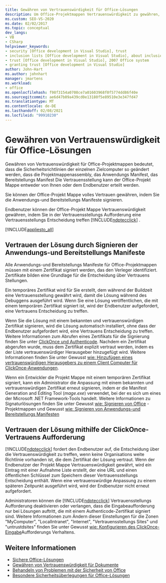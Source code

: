 ```yaml
---
title: Gewähren von Vertrauenswürdigkeit für Office-Lösungen
description: Um Office-Projektmappen Vertrauenswürdigkeit zu gewähren, müssen Sie die Sicherheitsrichtlinie der einzelnen Zielcomputer so ändern, dass Sie der Projektmappenassembly, dem Bereitstellungs Manifest und dem Dokument
ms.custom: SEO-VS-2020
ms.date: 02/02/2017
ms.topic: conceptual
dev_langs:
- VB
- CSharp
helpviewer_keywords:
- security [Office development in Visual Studio], trust
- inclusion lists [Office development in Visual Studio], about inclusion lists
- trust [Office development in Visual Studio], 2007 Office system
- granting trust [Office development in Visual Studio]
author: John-Hart
ms.author: johnhart
manager: jmartens
ms.workload:
- office
ms.openlocfilehash: f98f3154a0708ce7a01603968f0f5774dd86f40e
ms.sourcegitcommit: ae6d47b09a439cd0e13180f5e89510e3e347fd47
ms.translationtype: MT
ms.contentlocale: de-DE
ms.lasthandoff: 02/08/2021
ms.locfileid: "99910230"
---
```

# <a name="grant-trust-to-office-solutions"></a>Gewähren von Vertrauenswürdigkeit für Office-Lösungen
  Gewähren von Vertrauenswürdigkeit für Office-Projektmappen bedeutet, dass die Sicherheitsrichtlinien der einzelnen Zielcomputer so geändert werden, dass die Projektmappenassembly, das Anwendungs Manifest, das Bereitstellungs Manifest Die Vertrauensstellung kann der Office-Projekt Mappe entweder von Ihnen oder dem Endbenutzer erteilt werden.

 Sie können der Office-Projekt Mappe volles Vertrauen gewähren, indem Sie die Anwendungs-und Bereitstellungs Manifeste signieren.

 Endbenutzer können der Office-Projekt Mappe Vertrauenswürdigkeit gewähren, indem Sie in der Vertrauensstellungs Aufforderung eine Vertrauensstellungs Entscheidung treffen [!INCLUDE[ndptecclick](../vsto/includes/ndptecclick-md.md)] .

 [!INCLUDE[appliesto_all](../vsto/includes/appliesto-all-md.md)]

## <a name="trust-the-solution-by-signing-the-application-and-deployment-manifests"></a><a name="Signing"></a> Vertrauen der Lösung durch Signieren der Anwendungs-und Bereitstellungs Manifeste
 Alle Anwendungs-und Bereitstellungs Manifeste für Office-Projektmappen müssen mit einem Zertifikat signiert werden, das den Verleger identifiziert. Zertifikate bilden eine Grundlage für die Entscheidung über Vertrauens Stellungen.

 Ein temporäres Zertifikat wird für Sie erstellt, dem während der Buildzeit eine Vertrauensstellung gewährt wird, damit die Lösung während des Debuggens ausgeführt wird. Wenn Sie eine Lösung veröffentlichen, die mit einem temporären Zertifikat signiert ist, wird der Endbenutzer aufgefordert, eine Vertrauens Entscheidung zu treffen.

 Wenn Sie die Lösung mit einem bekannten und vertrauenswürdigen Zertifikat signieren, wird die Lösung automatisch installiert, ohne dass der Endbenutzer aufgefordert wird, eine Vertrauens Entscheidung zu treffen. Weitere Informationen zum Abrufen eines Zertifikats für die Signierung finden Sie unter [ClickOnce und Authenticode](../deployment/clickonce-and-authenticode.md). Nachdem ein Zertifikat abgerufen wurde, muss dem Zertifikat explizit vertraut werden, indem es der Liste vertrauenswürdiger Herausgeber hinzugefügt wird. Weitere Informationen finden Sie unter Gewusst [wie: Hinzufügen eines vertrauenswürdigen Herausgebers zu einem Client Computer für ClickOnce-Anwendungen](../deployment/how-to-add-a-trusted-publisher-to-a-client-computer-for-clickonce-applications.md).

 Wenn ein Entwickler die Projekt Mappe mit einem temporären Zertifikat signiert, kann ein Administrator die Anpassung mit einem bekannten und vertrauenswürdigen Zertifikat erneut signieren, indem er die Manifest Generation and Editing Tool (*mage.exe*) verwendet, bei der es sich um eines der Microsoft .NET Framework-Tools handelt. Weitere Informationen zu Signaturlösungen finden Sie unter Gewusst [wie: Signieren von Office](../vsto/how-to-sign-office-solutions.md) -Projektmappen und Gewusst [wie: Signieren von Anwendungs-und Bereitstellungs Manifesten](../ide/how-to-sign-application-and-deployment-manifests.md)

## <a name="trust-the-solution-by-using-the-clickonce-trust-prompt"></a><a name="TrustPrompt"></a>Vertrauen der Lösung mithilfe der ClickOnce-Vertrauens Aufforderung
 [!INCLUDE[ndptecclick](../vsto/includes/ndptecclick-md.md)] fordert den Endbenutzer auf, die Entscheidung über die Vertrauenswürdigkeit zu treffen, wenn keine Organisations weite Richtlinie vorhanden ist, die dem Zertifikat der Lösung vertraut. Wenn der Endbenutzer der Projekt Mappe Vertrauenswürdigkeit gewährt, wird ein Eintrag mit einer Aufnahme Liste erstellt, der eine URL und einen öffentlichen Schlüssel zum Speichern dieser Vertrauensstellungs Entscheidung enthält. Wenn eine vertrauenswürdige Anpassung zu einem späteren Zeitpunkt ausgeführt wird, wird der Endbenutzer nicht erneut aufgefordert.

 Administratoren können die [!INCLUDE[ndptecclick](../vsto/includes/ndptecclick-md.md)] Vertrauensstellungs Aufforderung deaktivieren oder verlangen, dass die Eingabeaufforderung nur bei Lösungen auftritt, die mit einem Authenticode-Zertifikat signiert sind. Weitere Informationen zum Ändern dieser Einstellungen für die Zonen "MyComputer", "LocalIntranet", "Internet", "Vertrauensstellungs Sites" und "untrustdsites" finden Sie unter Gewusst [wie: Konfigurieren des ClickOnce-Eingabe](../deployment/how-to-configure-the-clickonce-trust-prompt-behavior.md)Aufforderungs Verhaltens.

## <a name="see-also"></a>Weitere Informationen

- [Sichere Office-Lösungen](../vsto/securing-office-solutions.md)
- [Gewähren von Vertrauenswürdigkeit für Dokumente](../vsto/granting-trust-to-documents.md)
- [Behandeln von Problemen mit der Sicherheit von Office](../vsto/troubleshooting-office-solution-security.md)
- [Besondere Sicherheitsüberlegungen für Office-Lösungen](../vsto/specific-security-considerations-for-office-solutions.md)